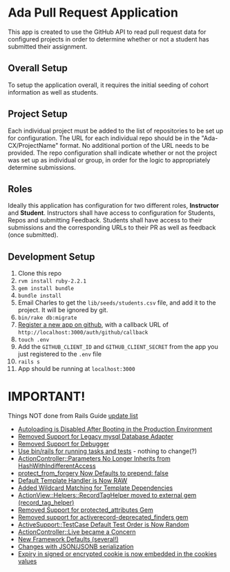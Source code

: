 # Ada Pull Request Application

This app is created to use the GitHub API to read pull request data for configured projects in order to determine whether or not a student has submitted their assignment.

## Overall Setup
To setup the application overall, it requires the initial seeding of cohort information as well as students.

## Project Setup
Each individual project must be added to the list of repositories to be set up for configuration. The URL for each individual repo should be in the "Ada-CX/ProjectName" format. No additional portion of the URL needs to be provided. The repo configuration shall indicate whether or not the project was set up as individual or group, in order for the logic to appropriately determine submissions.

## Roles
Ideally this application has configuration for two different roles, **Instructor** and **Student**. Instructors shall have access to configuration for Students, Repos and submitting Feedback. Students shall have access to their submissions and the corresponding URLs to their PR as well as feedback (once submitted).

## Development Setup

1. Clone this repo
1. `rvm install ruby-2.2.1`
1. `gem install bundle`
1. `bundle install`
1. Email Charles to get the `lib/seeds/students.csv` file, and add it to the project. It will be ignored by git.
1. `bin/rake db:migrate`
1. [Register a new app on github](https://github.com/settings/developers), with a callback URL of `http://localhost:3000/auth/github/callback`
1. `touch .env`
1. Add the `GITHUB_CLIENT_ID` and `GITHUB_CLIENT_SECRET` from the app you just registered to the `.env` file
1. `rails s`
1. App should be running at `localhost:3000`


# IMPORTANT!
Things NOT done from Rails Guide [update list](http://guides.rubyonrails.org)
- [Autoloading is Disabled After Booting in the Production Environment](http://guides.rubyonrails.org/upgrading_ruby_on_rails.html#autoloading-is-disabled-after-booting-in-the-production-environment)
- [Removed Support for Legacy mysql Database Adapter](http://guides.rubyonrails.org/upgrading_ruby_on_rails.html#removed-support-for-legacy-mysql-database-adapter)
- [Removed Support for Debugger](http://guides.rubyonrails.org/upgrading_ruby_on_rails.html#removed-support-for-debugger)
- [Use bin/rails for running tasks and tests](http://guides.rubyonrails.org/upgrading_ruby_on_rails.html#use-bin-rails-for-running-tasks-and-tests) - nothing to change(?)
- [ActionController::Parameters No Longer Inherits from HashWithIndifferentAccess](http://edgeguides.rubyonrails.org/upgrading_ruby_on_rails.html#actioncontroller-parameters-no-longer-inherits-from-hashwithindifferentaccess)
- [protect_from_forgery Now Defaults to prepend: false](http://edgeguides.rubyonrails.org/upgrading_ruby_on_rails.html#protect-from-forgery-now-defaults-to-prepend-false)
- [Default Template Handler is Now RAW](http://edgeguides.rubyonrails.org/upgrading_ruby_on_rails.html#default-template-handler-is-now-raw)
- [Added Wildcard Matching for Template Dependencies](http://edgeguides.rubyonrails.org/upgrading_ruby_on_rails.html#added-wildcard-matching-for-template-dependencies)
- [ActionView::Helpers::RecordTagHelper moved to external gem (record_tag_helper)](http://edgeguides.rubyonrails.org/upgrading_ruby_on_rails.html#actionview-helpers-recordtaghelper-moved-to-external-gem-record-tag-helper)
- [Removed Support for protected_attributes Gem](http://edgeguides.rubyonrails.org/upgrading_ruby_on_rails.html#removed-support-for-protected-attributes-gem)
- [Removed support for activerecord-deprecated_finders gem](http://edgeguides.rubyonrails.org/upgrading_ruby_on_rails.html#removed-support-for-activerecord-deprecated-finders-gem)
- [ActiveSupport::TestCase Default Test Order is Now Random](http://edgeguides.rubyonrails.org/upgrading_ruby_on_rails.html#activesupport-testcase-default-test-order-is-now-random)
- [ActionController::Live became a Concern](http://edgeguides.rubyonrails.org/upgrading_ruby_on_rails.html#actioncontroller-live-became-a-concern)
- [New Framework Defaults (several!)](http://edgeguides.rubyonrails.org/upgrading_ruby_on_rails.html#new-framework-defaults)
- [Changes with JSON/JSONB serialization](http://edgeguides.rubyonrails.org/upgrading_ruby_on_rails.html#changes-with-json-jsonb-serialization)
- [Expiry in signed or encrypted cookie is now embedded in the cookies values](http://guides.rubyonrails.org/upgrading_ruby_on_rails.html#expiry-in-signed-or-encrypted-cookie-is-now-embedded-in-the-cookies-values)